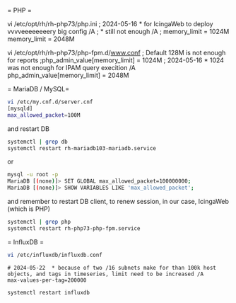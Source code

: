 = PHP =

vi /etc/opt/rh/rh-php73/php.ini
; 2024-05-16  * for IcingaWeb to deploy vvvveeeeeeeery big config  /A
;             * still not enough /A
; memory_limit = 1024M
memory_limit = 2048M


vi /etc/opt/rh/rh-php73/php-fpm.d/www.conf
; Default 128M is not enough for reports
;php_admin_value[memory_limit] = 1024M
; 2024-05-16  * 1024 was not enough for IPAM query execition /A
php_admin_value[memory_limit] = 2048M




= MariaDB / MySQL=

```bash
vi /etc/my.cnf.d/server.cnf
[mysqld]
max_allowed_packet=100M
```
and restart DB
```bash
systemctl | grep db
systemctl restart rh-mariadb103-mariadb.service
```
or

```bash
mysql -u root -p
MariaDB [(none)]> SET GLOBAL max_allowed_packet=100000000;
MariaDB [(none)]> SHOW VARIABLES LIKE 'max_allowed_packet';
```
and remember to restart DB client, to renew session, in our case, IcingaWeb (which is PHP)
```bash
systemctl | grep php
systemctl restart rh-php73-php-fpm.service
```



= InfluxDB =

```bash
vi /etc/influxdb/influxdb.conf
```
```
# 2024-05-22  * because of two /16 subnets make for than 100k host objects, and tags in timeseries, limit need to be increased /A
max-values-per-tag=200000
```
```bash
systemctl restart influxdb
```